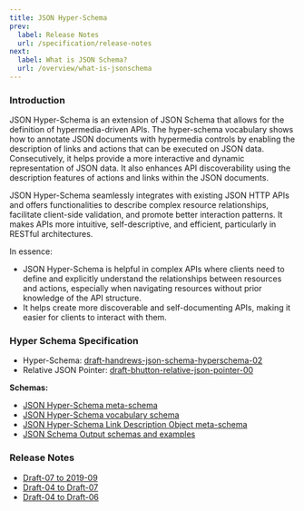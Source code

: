 ```yaml
---
title: JSON Hyper-Schema
prev: 
  label: Release Notes
  url: /specification/release-notes
next: 
  label: What is JSON Schema?
  url: /overview/what-is-jsonschema
---
```


### Introduction

JSON Hyper-Schema is an extension of JSON Schema that allows for the definition of hypermedia-driven APIs. The hyper-schema vocabulary shows how to annotate JSON documents with hypermedia controls by enabling the description of links and actions that can be executed on JSON data. Consecutively, it helps provide a more interactive and dynamic representation of JSON data. It also enhances API discoverability using the description features of actions and links within the JSON documents.

JSON Hyper-Schema seamlessly integrates with existing JSON HTTP APIs and offers functionalities to describe complex resource relationships, facilitate client-side validation, and promote better interaction patterns. It makes APIs more intuitive, self-descriptive, and efficient, particularly in RESTful architectures.

In essence:

- JSON Hyper-Schema is helpful in complex APIs where clients need to define and explicitly understand the relationships between resources and actions, especially when navigating resources without prior knowledge of the API structure.
- It helps create more discoverable and self-documenting APIs, making it easier for clients to interact with them.

### Hyper Schema Specification

- Hyper-Schema: [draft-handrews-json-schema-hyperschema-02](../draft/2019-09/json-schema-hypermedia.html)
- Relative JSON Pointer: [draft-bhutton-relative-json-pointer-00](https://datatracker.ietf.org/doc/html/draft-bhutton-relative-json-pointer-00.html)

**Schemas:**

- [JSON Hyper-Schema meta-schema](../draft/2020-12/hyper-schema)
- [JSON Hyper-Schema vocabulary schema](../draft/2020-12/meta/hyper-schema)
- [JSON Hyper-Schema Link Description Object meta-schema](../draft/2020-12/links)
- [JSON Schema Output schemas and examples](../draft/2019-09/output/hyper-schema)

### Release Notes

- [Draft-07 to 2019-09](../draft/2019-09/release-notes#hyper-schema-vocabulary)
- [Draft-04 to Draft-07](../draft-07/json-hyper-schema-release-notes)
- [Draft-04 to Draft-06](../draft-06/json-hyper-schema-release-notes)
